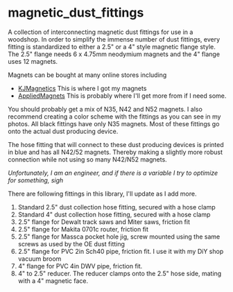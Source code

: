 # magnetic_dust_fittings
A collection of interconnecting magnetic dust fittings for use in a woodshop. 
In order to simplify the immense number of dust fittings, every fitting is 
standardized to either a 2.5" or a 4" style magnetic flange style.
The 2.5" flange needs 6 x 4.75mm neodymium magnets and the 4" flange uses 12 magnets.

Magnets can be bought at many online stores including 
- [KJMagnetics](https://www.kjmagnetics.com/products.asp?cat=11&scri=25)
This is where I got my magnets
- [AppliedMagnets](https://appliedmagnets.com/)
This is probably where I'll get more from if I need some.

You should probably get a mix of N35, N42 and N52 magnets. 
I also recommend creating a color scheme with the fittings 
as you can see in my photos. All black fittings have only N35 magnets.
Most of these fittings go onto the actual dust producing device.

The hose fitting that will connect to these dust producing devices is
printed in blue and has all N42/52 magnets. Thereby making a slightly
more robust connection while not using so many N42/N52 magnets.

*Unfortunately, I am an engineer, and if there is a variable
I try to optimize for something, sigh*

There are following fittings in this library, I'll update as I add more.
1. Standard 2.5" dust collection hose fitting, secured with a hose clamp
2. Standard 4" dust collection hose fitting, secured with a hose clamp
3. 2.5" flange for Dewalt track saws and Miter saws, friction fit
4. 2.5" flange for Makita 0701c router, friction fit
5. 2.5" flange for Massca pocket hole jig, screw mounted using the same screws as used by the OE dust fitting
6. 2.5" flange for PVC 2in Sch40 pipe, friction fit. I use it with my DiY shop vacuum broom
7. 4" flange for PVC 4in DWV pipe, friction fit.
8. 4" to 2.5" reducer. The reducer clamps onto the 2.5" hose side, mating with a 4" magnetic face.